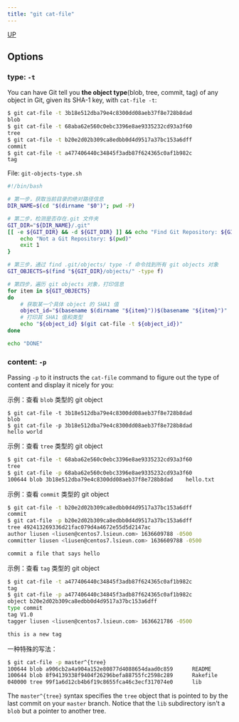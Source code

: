 ```yaml
---
title: "git cat-file"
---
```


[UP](/git.html)


## Options

### type: `-t`

You can have Git tell you **the object type**(blob, tree, commit, tag) of any object in Git, given its SHA-1 key, with `cat-file -t`:

```bash
$ git cat-file -t 3b18e512dba79e4c8300dd08aeb37f8e728b8dad
blob
$ git cat-file -t 68aba62e560c0ebc3396e8ae9335232cd93a3f60
tree
$ git cat-file -t b20e2d02b309ca8edbb0d4d9517a37bc153a6dff
commit
$ git cat-file -t a477406440c34845f3adb87f624365c0af1b982c
tag
```

File: `git-objects-type.sh`

```bash
#!/bin/bash

# 第一步，获取当前目录的绝对路径信息
DIR_NAME=$(cd "$(dirname "$0")"; pwd -P)

# 第二步，检测是否存在.git 文件夹
GIT_DIR="${DIR_NAME}/.git"
[[ -e ${GIT_DIR} && -d ${GIT_DIR} ]] && echo "Find Git Repository: ${GIT_DIR}" || {
    echo "Not a Git Repository: $(pwd)"
    exit 1
}

# 第三步，通过 find .git/objects/ type -f 命令找到所有 git objects 对象
GIT_OBJECTS=$(find "${GIT_DIR}/objects/" -type f)

# 第四步，遍历 git objects 对象，打印信息
for item in ${GIT_OBJECTS}
do
    # 获取某一个具体 object 的 SHA1 值
    object_id="$(basename $(dirname "${item}"))$(basename "${item}")"
    # 打印其 SHA1 值和类型
    echo "${object_id} $(git cat-file -t ${object_id})"
done

echo "DONE"
```

### content: `-p`

Passing `-p` to it instructs the `cat-file` command to figure out the type of content and display it nicely for you:

示例：查看 `blob` 类型的 git object

```text
$ git cat-file -t 3b18e512dba79e4c8300dd08aeb37f8e728b8dad
blob
$ git cat-file -p 3b18e512dba79e4c8300dd08aeb37f8e728b8dad
hello world
```

示例：查看 `tree` 类型的 git object

```bash
$ git cat-file -t 68aba62e560c0ebc3396e8ae9335232cd93a3f60
tree
$ git cat-file -p 68aba62e560c0ebc3396e8ae9335232cd93a3f60
100644 blob 3b18e512dba79e4c8300dd08aeb37f8e728b8dad	hello.txt
```

示例：查看 `commit` 类型的 git object

```bash
$ git cat-file -t b20e2d02b309ca8edbb0d4d9517a37bc153a6dff
commit
$ git cat-file -p b20e2d02b309ca8edbb0d4d9517a37bc153a6dff
tree 492413269336d21fac079d4a4672e55d5d2147ac
author liusen <liusen@centos7.lsieun.com> 1636609788 -0500
committer liusen <liusen@centos7.lsieun.com> 1636609788 -0500

commit a file that says hello
```

示例：查看 `tag` 类型的 git object

```bash
$ git cat-file -t a477406440c34845f3adb87f624365c0af1b982c
tag
$ git cat-file -p a477406440c34845f3adb87f624365c0af1b982c
object b20e2d02b309ca8edbb0d4d9517a37bc153a6dff
type commit
tag V1.0
tagger liusen <liusen@centos7.lsieun.com> 1636621786 -0500

this is a new tag
```

一种特殊的写法：

```bash
$ git cat-file -p master^{tree}
100644 blob a906cb2a4a904a152e80877d4088654daad0c859      README
100644 blob 8f94139338f9404f26296befa88755fc2598c289      Rakefile
040000 tree 99f1a6d12cb4b6f19c8655fca46c3ecf317074e0      lib
```

The `master^{tree}` syntax specifies the `tree` object that is pointed to by the last commit on your `master` branch.
Notice that the `lib` subdirectory isn't a `blob` but a pointer to another tree.
